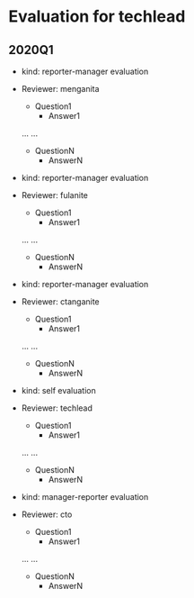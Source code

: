 
# Evaluation for techlead

## 2020Q1

  * kind: reporter-manager evaluation
  * Reviewer: menganita

    * Question1
      * Answer1

    ...
    ...

    * QuestionN
      * AnswerN

  * kind: reporter-manager evaluation
  * Reviewer: fulanite

    * Question1
      * Answer1

    ...
    ...

    * QuestionN
      * AnswerN

  * kind: reporter-manager evaluation
  * Reviewer: ctanganite

    * Question1
      * Answer1

    ...
    ...

    * QuestionN
      * AnswerN


  * kind: self evaluation
  * Reviewer: techlead

    * Question1
      * Answer1

    ...
    ...

    * QuestionN
      * AnswerN

  * kind: manager-reporter evaluation
  * Reviewer: cto

    * Question1
      * Answer1

    ...
    ...

    * QuestionN
      * AnswerN
